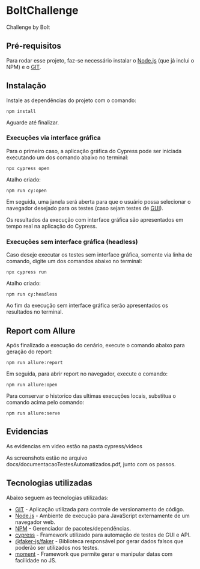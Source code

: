 # BoltChallenge

Challenge by Bolt
## Pré-requisitos

Para rodar esse projeto, faz-se necessário instalar o [Node.js](https://nodejs.org/en/download/) (que já inclui o NPM) e o [GIT](https://git-scm.com/downloads).

## Instalação

Instale as dependências do projeto com o comando:
```
npm install
```

Aguarde até finalizar.

### Execuções via interface gráfica

Para o primeiro caso, a aplicação gráfica do Cypress pode ser iniciada executando um dos comando abaixo no terminal:

```
npx cypress open
```
Atalho criado:

```
npm run cy:open
```

Em seguida, uma janela será aberta para que o usuário possa selecionar o navegador desejado para os testes (caso sejam testes de [GUI](https://pt.wikipedia.org/wiki/Interface_gr%C3%A1fica_do_utilizador)). 

Os resultados da execução com interface gráfica são apresentados em tempo real na aplicação do Cypress.

### Execuções sem interface gráfica (headless)

Caso deseje executar os testes sem interface gráfica, somente via linha de comando, digite um dos comandos abaixo no terminal:

```
npx cypress run
```
Atalho criado:

```
npm run cy:headless
```

Ao fim da execução sem interface gráfica serão apresentados os resultados no terminal.

## Report com Allure

Após finalizado a execução do cenário, execute o comando abaixo para geração do report:

```
npm run allure:report
```
Em seguida, para abrir report no navegador, execute o comando:

```
npm run allure:open
```
Para conservar o historico das ultimas execuções locais, substitua o comando acima pelo comando:

```
npm run allure:serve

```
## Evidencias

As evidencias em video estão na pasta cypress/videos

As screenshots estão no arquivo docs/documentacaoTestesAutomatizados.pdf, junto com os passos.

## Tecnologias utilizadas

Abaixo seguem as tecnologias utilizadas:

* [GIT](https://git-scm.com/) - Aplicação utilizada para controle de versionamento de código.
* [Node.js](https://nodejs.org/en/) - Ambiente de execução para JavaScript externamente de um navegador web.
* [NPM](https://www.npmjs.com/) - Gerenciador de pacotes/dependências.
* [cypress](https://www.cypress.io/) - Framework utilizado para automação de testes de GUI e API.
* [@faker-js/faker](https://www.npmjs.com/package/@faker-js/faker) - Biblioteca responsável por gerar dados falsos que poderão ser utilizados nos testes.
* [moment](https://momentjs.com/) - Framework que permite gerar e manipular datas com facilidade no JS.

